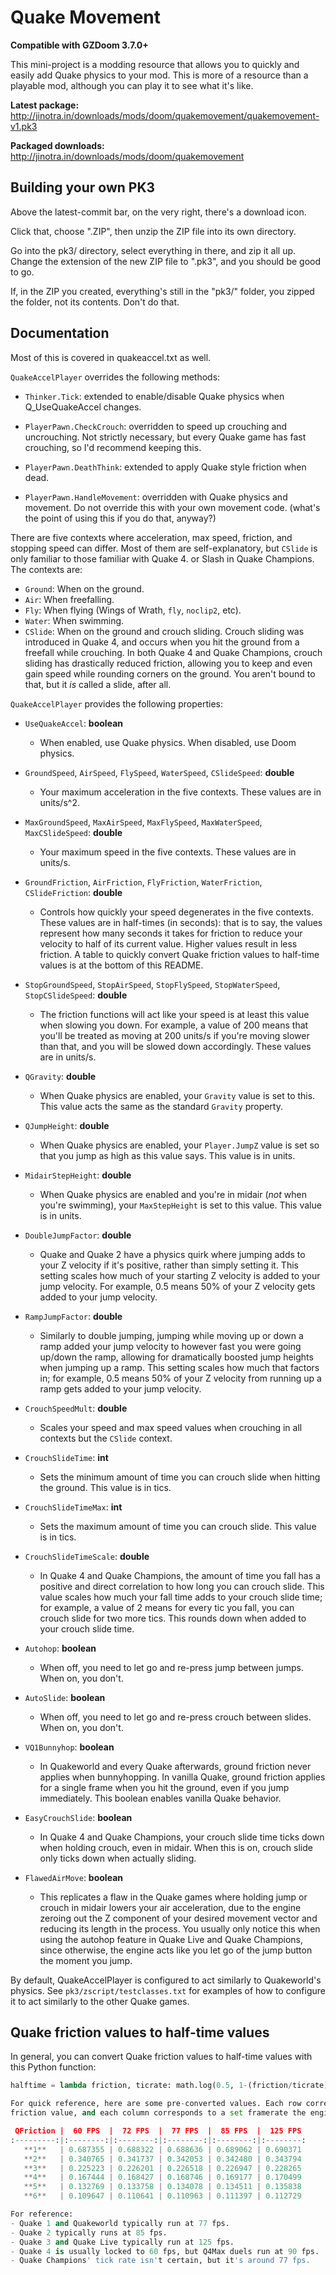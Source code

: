# Quake Movement

**Compatible with GZDoom 3.7.0+**

This mini-project is a modding resource that allows you to quickly and easily add
Quake physics to your mod. This is more of a resource than a playable mod, although
you can play it to see what it's like.

**Latest package:** http://jinotra.in/downloads/mods/doom/quakemovement/quakemovement-v1.pk3

**Packaged downloads:** http://jinotra.in/downloads/mods/doom/quakemovement


## Building your own PK3

Above the latest-commit bar, on the very right, there's a download icon.

Click that, choose ".ZIP", then unzip the ZIP file into its own directory.

Go into the pk3/ directory, select everything in there, and zip it all up.
Change the extension of the new ZIP file to ".pk3", and you should be good to go.

If, in the ZIP you created, everything's still in the "pk3/" folder, you zipped
the folder, not its contents. Don't do that.


## Documentation

Most of this is covered in quakeaccel.txt as well.

`QuakeAccelPlayer` overrides the following methods:

- `Thinker.Tick`: extended to enable/disable Quake physics when Q_UseQuakeAccel changes.
  
- `PlayerPawn.CheckCrouch`: overridden to speed up crouching and uncrouching. Not strictly
  necessary, but every Quake game has fast crouching, so I'd recommend keeping this.

- `PlayerPawn.DeathThink`: extended to apply Quake style friction when dead.

- `PlayerPawn.HandleMovement`: overridden with Quake physics and movement. Do not override
  this with your own movement code. (what's the point of using this if you do that, anyway?)


There are five contexts where acceleration, max speed, friction, and stopping speed can differ.
Most of them are self-explanatory, but `CSlide` is only familiar to those familiar with Quake 4.
or Slash in Quake Champions. The contexts are:

- `Ground`: When on the ground.
- `Air`: When freefalling.
- `Fly`: When flying (Wings of Wrath, `fly`, `noclip2`, etc).
- `Water`: When swimming.
- `CSlide`: When on the ground and crouch sliding. Crouch sliding was introduced in Quake 4,
  and occurs when you hit the ground from a freefall while crouching. In both Quake 4 and
  Quake Champions, crouch sliding has drastically reduced friction, allowing you to keep and
  even gain speed while rounding corners on the ground. You aren't bound to that, but it *is*
  called a slide, after all.


`QuakeAccelPlayer` provides the following properties:

- `UseQuakeAccel`: **boolean**
  - When enabled, use Quake physics. When disabled, use Doom physics.

- `GroundSpeed`, `AirSpeed`, `FlySpeed`, `WaterSpeed`, `CSlideSpeed`: **double**
  - Your maximum acceleration in the five contexts. These values are in units/s^2.

- `MaxGroundSpeed`, `MaxAirSpeed`, `MaxFlySpeed`, `MaxWaterSpeed`, `MaxCSlideSpeed`: **double**
  - Your maximum speed in the five contexts. These values are in units/s.

- `GroundFriction`, `AirFriction`, `FlyFriction`, `WaterFriction`, `CSlideFriction`: **double**
  - Controls how quickly your speed degenerates in the five contexts. These values are
    in half-times (in seconds): that is to say, the values represent how many seconds it
    takes for friction to reduce your velocity to half of its current value. Higher values
    result in less friction. A table to quickly convert Quake friction values to half-time
    values is at the bottom of this README.

- `StopGroundSpeed`, `StopAirSpeed`, `StopFlySpeed`, `StopWaterSpeed`, `StopCSlideSpeed`: **double**
  - The friction functions will act like your speed is at least this value when slowing you down.
    For example, a value of 200 means that you'll be treated as moving at 200 units/s if you're
    moving slower than that, and you will be slowed down accordingly. These values are in units/s.

- `QGravity`: **double**
  - When Quake physics are enabled, your `Gravity` value is set to this. This value
    acts the same as the standard `Gravity` property.

- `QJumpHeight`: **double**
  - When Quake physics are enabled, your `Player.JumpZ` value is set so that you jump
    as high as this value says. This value is in units.

- `MidairStepHeight`: **double**
  - When Quake physics are enabled and you're in midair (*not* when you're swimming),
    your `MaxStepHeight` is set to this value. This value is in units.

- `DoubleJumpFactor`: **double**
  - Quake and Quake 2 have a physics quirk where jumping adds to your Z velocity if it's
    positive, rather than simply setting it. This setting scales how much of your starting
    Z velocity is added to your jump velocity. For example, 0.5 means 50% of your Z velocity
    gets added to your jump velocity.

- `RampJumpFactor`: **double**
  - Similarly to double jumping, jumping while moving up or down a ramp added your jump velocity
    to however fast you were going up/down the ramp, allowing for dramatically boosted jump heights
    when jumping up a ramp. This setting scales how much that factors in; for example, 0.5 means
    50% of your Z velocity from running up a ramp gets added to your jump velocity.

- `CrouchSpeedMult`: **double**
  - Scales your speed and max speed values when crouching in all contexts but the `CSlide` context.

- `CrouchSlideTime`: **int**
  - Sets the minimum amount of time you can crouch slide when hitting the ground.
    This value is in tics.

- `CrouchSlideTimeMax`: **int**
  - Sets the maximum amount of time you can crouch slide. This value is in tics.

- `CrouchSlideTimeScale`: **double**
  - In Quake 4 and Quake Champions, the amount of time you fall has a positive and direct
    correlation to how long you can crouch slide. This value scales how much your fall time
    adds to your crouch slide time; for example, a value of 2 means for every tic you fall,
    you can crouch slide for two more tics. This rounds down when added to your crouch slide time.

- `Autohop`: **boolean**
  - When off, you need to let go and re-press jump between jumps. When on, you don't.

- `AutoSlide`: **boolean**
  - When off, you need to let go and re-press crouch between slides. When on, you don't.

- `VQ1Bunnyhop`: **boolean**
  - In Quakeworld and every Quake afterwards, ground friction never applies when bunnyhopping.
    In vanilla Quake, ground friction applies for a single frame when you hit the ground,
    even if you jump immediately. This boolean enables vanilla Quake behavior.

- `EasyCrouchSlide`: **boolean**
  - In Quake 4 and Quake Champions, your crouch slide time ticks down when holding crouch,
    even in midair. When this is on, crouch slide only ticks down when actually sliding.

- `FlawedAirMove`: **boolean**
  - This replicates a flaw in the Quake games where holding jump or crouch in midair lowers
    your air acceleration, due to the engine zeroing out the Z component of your desired
    movement vector and reducing its length in the process. You usually only notice this
    when using the autohop feature in Quake Live and Quake Champions, since otherwise, the
    engine acts like you let go of the jump button the moment you jump.

    
By default, QuakeAccelPlayer is configured to act similarly to Quakeworld's physics.
See `pk3/zscript/testclasses.txt` for examples of how to configure it to act similarly
to the other Quake games.


## Quake friction values to half-time values

In general, you can convert Quake friction values to half-time values with this Python function:

```python
halftime = lambda friction, ticrate: math.log(0.5, 1-(friction/ticrate))/ticrate```

For quick reference, here are some pre-converted values. Each row corresponds to a Quake
friction value, and each column corresponds to a set framerate the engine's physics could be running at.

 QFriction |  60 FPS  |  72 FPS  |  77 FPS  |  85 FPS  |  125 FPS
:---------:|:--------:|:--------:|:--------:|:--------:|:--------:
   **1**   | 0.687355 | 0.688322 | 0.688636 | 0.689062 | 0.690371
   **2**   | 0.340765 | 0.341737 | 0.342053 | 0.342480 | 0.343794
   **3**   | 0.225223 | 0.226201 | 0.226518 | 0.226947 | 0.228265
   **4**   | 0.167444 | 0.168427 | 0.168746 | 0.169177 | 0.170499
   **5**   | 0.132769 | 0.133758 | 0.134078 | 0.134511 | 0.135838
   **6**   | 0.109647 | 0.110641 | 0.110963 | 0.111397 | 0.112729

For reference:
- Quake 1 and Quakeworld typically run at 77 fps.
- Quake 2 typically runs at 85 fps.
- Quake 3 and Quake Live typically run at 125 fps.
- Quake 4 is usually locked to 60 fps, but Q4Max duels run at 90 fps.
- Quake Champions' tick rate isn't certain, but it's around 77 fps.